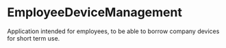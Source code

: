 # EmployeeDeviceManagement
Application intended for employees, to be able to borrow company devices for short term use.
